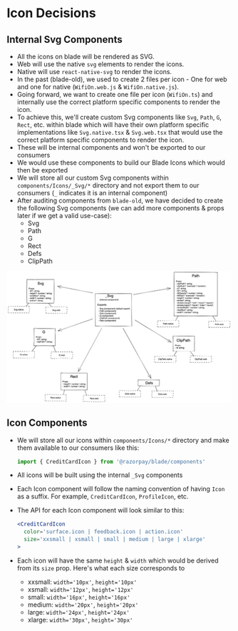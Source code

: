 # Icon Decisions

## Internal Svg Components
- All the icons on blade will be rendered as SVG.
- Web will use the native `svg` elements to render the icons.
- Native will use `react-native-svg` to render the icons.
- In the past (blade-old), we used to create 2 files per icon - One for web and one for native (`WifiOn.web.js` & `WifiOn.native.js`).
- Going forward, we want to create one file per icon (`WifiOn.ts`) and internally use the correct platform specific components to render the icon.
- To achieve this, we'll create custom Svg components like `Svg`, `Path`, `G`, `Rect`, etc. within blade which will have their own platform specific implementations like `Svg.native.tsx` & `Svg.web.tsx` that would use the correct platform specific components to render the icon.
- These will be internal components and won't be exported to our consumers
- We would use these components to build our Blade Icons which would then be exported
- We will store all our custom Svg components within `components/Icons/_Svg/*` directory and not export them to our consumers (`_` indicates it is an internal component)
- After auditing components from `blade-old`, we have decided to create the following Svg components (we can add more components & props later if we get a valid use-case):
  - Svg
  - Path
  - G
  - Rect
  - Defs
  - ClipPath
  
<img src="./component-breakdown.png" />

## Icon Components
- We will store all our icons within `components/Icons/*` directory and make them available to our consumers like this: 
  ```jsx 
  import { CreditCardIcon } from '@razorpay/blade/components'
  ```
- All icons will be built using the internal `_Svg` components
- Each Icon component will follow the naming convention of having `Icon` as a suffix. For example, `CreditCardIcon`, `ProfileIcon`, etc.
- The API for each Icon component will look similar to this:
  ```jsx
  <CreditCardIcon
    color='surface.icon | feedback.icon | action.icon'
    size='xxsmall | xsmall | small | medium | large | xlarge'
  >
  ```
  
- Each icon will have the same `height` & `width` which would be derived from its `size` prop. Here's what each size corresponds to
  - xxsmall: `width='10px'`, `height='10px'`
  - xsmall: `width='12px'`, `height='12px'`
  - small: `width='16px'`, `height='16px'`
  - medium: `width='20px'`, `height='20px'`
  - large: `width='24px'`, `height='24px'`
  - xlarge: `width='30px'`, `height='30px'`
